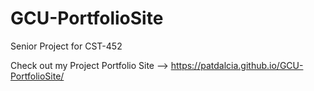 # GCU-PortfolioSite
Senior Project for CST-452

Check out my Project Portfolio Site --> https://patdalcia.github.io/GCU-PortfolioSite/
